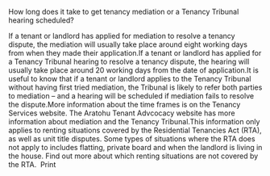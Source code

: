 How long does it take to get tenancy mediation or a Tenancy Tribunal hearing scheduled?

If a tenant or landlord has applied for mediation to resolve a tenancy dispute, the mediation will usually take place around eight working days from when they made their application.If a tenant or landlord has applied for a Tenancy Tribunal hearing to resolve a tenancy dispute, the hearing will usually take place around 20 working days from the date of application.It is useful to know that if a tenant or landlord applies to the Tenancy Tribunal without having first tried mediation, the Tribunal is likely to refer both parties to mediation – and a hearing will be scheduled if mediation fails to resolve the dispute.More information about the time frames is on the Tenancy Services website. The Aratohu Tenant Advcocacy website has more information about mediation and the Tenancy Tribunal.This information only applies to renting situations covered by the Residential Tenancies Act (RTA), as well as unit title disputes. Some types of situations where the RTA does not apply to includes flatting, private board and when the landlord is living in the house. Find out more about which renting situations are not covered by the RTA.   Print 